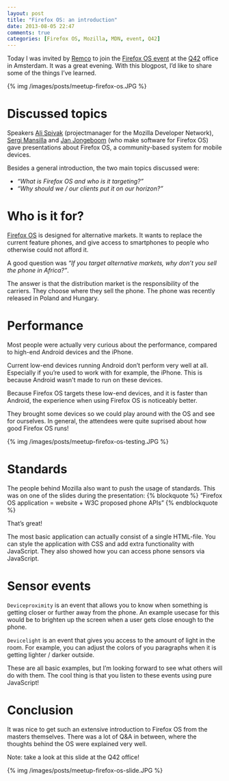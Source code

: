 ```yaml
---
layout: post
title: "Firefox OS: an introduction"
date: 2013-08-05 22:47
comments: true
categories: [Firefox OS, Mozilla, MDN, event, Q42]
---
```


Today I was invited by [Remco](https://twitter.com/remcoder) to join the [Firefox OS event](https://plus.google.com/u/0/events/ctdip0rot71j36rrkkl4rkto1p0) at the [Q42](http://q42.com/) office in Amsterdam. It was a great evening. With this blogpost, I’d like to share some of the things I’ve learned.

{% img /images/posts/meetup-firefox-os.JPG %}

# Discussed topics
Speakers [Ali Spivak](https://twitter.com/alispivak) (projectmanager for the Mozilla Developer Network), [Sergi Mansilla](https://twitter.com/sergimansilla) and [Jan Jongeboom](https://twitter.com/janjongboom) (who make software for Firefox OS) gave presentations about Firefox OS, a community-based system for mobile devices.

Besides a general introduction, the two main topics discussed were:

* *“What is Firefox OS and who is it targeting?”*
* *“Why should we / our clients put it on our horizon?”*

# Who is it for?
[Firefox OS](http://www.mozilla.org/en-US/firefox/os/) is designed for alternative markets. It wants to replace the current feature phones, and give access to smartphones to people who otherwise could not afford it.

A good question was *“If you target alternative markets, why don’t you sell the phone in Africa?”*.

The answer is that the distribution market is the responsibility of the carriers. They choose where they sell the phone. The phone was recently released in Poland and Hungary.

# Performance
Most people were actually very curious about the performance, compared to high-end Android devices and the iPhone.

Current low-end devices running Android don’t perform very well at all. Especially if you’re used to work with for example, the iPhone. This is because Android wasn't made to run on these devices.

Because Firefox OS targets these low-end devices, and it is faster than Android, the experience when using Firefox OS is noticeably better.

They brought some devices so we could play around with the OS and see for ourselves. In general, the attendees were quite suprised about how good Firefox OS runs!

{% img /images/posts/meetup-firefox-os-testing.JPG %}

# Standards
The people behind Mozilla also want to push the usage of standards. This was on one of the slides during the presentation:
{% blockquote %}
“Firefox OS application = website + W3C proposed phone APIs”
{% endblockquote %}

That’s great!

The most basic application can actually consist of a single HTML-file. You can style the application with CSS and add extra functionality with JavaScript. They also showed how you can access phone sensors via JavaScript.

# Sensor events
`Deviceproximity` is an event that allows you to know when something is getting closer or further away from the phone.
An example usecase for this would be to brighten up the screen when a user gets close enough to the phone.

`Devicelight` is an event that gives you access to the amount of light in the room. For example, you can adjust the colors of you paragraphs when it is getting lighter / darker outside.

These are all basic examples, but I’m looking forward to see what others will do with them. The cool thing is that you listen to these events using pure JavaScript!

# Conclusion
It was nice to get such an extensive introduction to Firefox OS from the masters themselves. There was a lot of Q&A in between, where the thoughts behind the OS were explained very well.

Note: take a look at this slide at the Q42 office!

{% img /images/posts/meetup-firefox-os-slide.JPG %}
